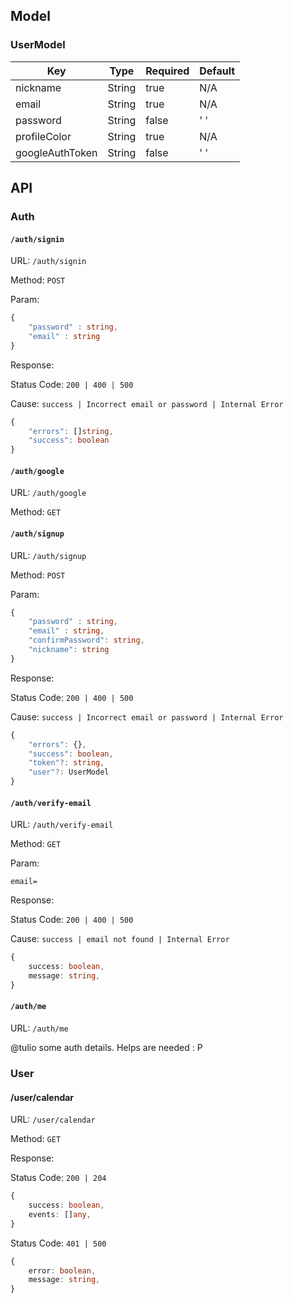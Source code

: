 ## Model

### UserModel

| Key     | Type      | Required | Default |
|---------|-----------|----------|---------|
| nickname | String   | true    | N/A     |
| email | String | true   | N/A      |
| password | String | false    | ' '      |
| profileColor | String | true    | N/A      |
| googleAuthToken | String | false    | ' '      |

## API

### Auth

#### `/auth/signin`

URL:  `/auth/signin`

Method: `POST`

Param: 
```typescript
{
    "password" : string,
    "email" : string
}
```

Response:

Status Code: `200 | 400 | 500`

Cause: `success | Incorrect email or password | Internal Error`
```typescript
{
    "errors": []string,
    "success": boolean
}
```

#### `/auth/google`

URL:  `/auth/google`

Method: `GET`

#### `/auth/signup`

URL:  `/auth/signup`

Method: `POST`

Param: 
```typescript
{
    "password" : string,
    "email" : string,
    "confirmPassword": string,
    "nickname": string
}
```

Response:

Status Code: `200 | 400 | 500`

Cause: `success | Incorrect email or password | Internal Error`
```typescript
{
    "errors": {},
    "success": boolean,
    "token"?: string,
    "user"?: UserModel
}
```

#### `/auth/verify-email`

URL:  `/auth/verify-email`

Method: `GET`

Param: 
```
email=
```

Response:

Status Code: `200 | 400 | 500`

Cause: `success | email not found | Internal Error`

```typescript
{
    success: boolean,
    message: string,
}
```

#### `/auth/me`

URL:  `/auth/me`

@tulio some auth details. Helps are needed : P

### User

#### /user/calendar

URL:  `/user/calendar`

Method: `GET`

Response:

Status Code: `200 | 204`

```typescript
{
    success: boolean,
    events: []any,
}
```

Status Code: `401 | 500`

```typescript
{
    error: boolean,
    message: string,
}
```